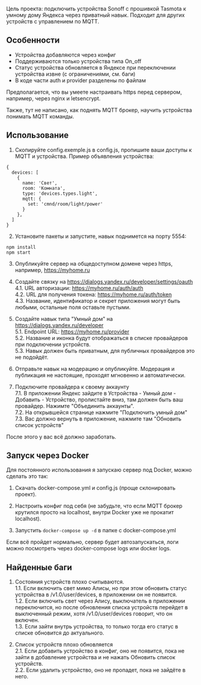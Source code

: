 Цель проекта: подключить устройства Sonoff с прошивкой Tasmota к умному дому Яндекса через приватный навык. Подходит для других устройств с управлением по MQTT.

## Особенности
- Устройства добавляются через конфиг
- Поддерживаются только устройства типа On_off
- Статус устройства обновляется в Яндексе при переключении устройства извне (с ограничениями, см. баги)
- В коде части auth и provider разделены по файлам

Предполагается, что вы умеете настраивать https перед сервером, например, через nginx и letsencrypt.

Также, тут не написано, как поднять MQTT брокер, научить устройства понимать MQTT команды.

## Использование

1. Скопируйте config.exemple.js в config.js, пропишите ваши доступы к MQTT и устройства. Пример объявления устройства:
```
{
  devices: [
    {
      name: 'Свет',
      room: 'Комната',
      type: 'devices.types.light',
      mqtt: {
        set: 'cmnd/room/light/power'
      }
    },
  ]
}
```

2. Установите пакеты и запустите, навык поднимется на порту 5554:
```
npm install
npm start
```

3. Опубликуйте сервер на общедоступном домене через https, например, https://myhome.ru

4. Создайте связку на https://dialogs.yandex.ru/developer/settings/oauth  
4.1. URL авторизации: https://myhome.ru/auth/auth  
4.2. URL для получения токена: https://myhome.ru/auth/token  
4.3. Название, идентификатор и секрет приложения могут быть любыми, остальные поля оставьте пустыми.

5. Создайте навык типа "Умный дом" на https://dialogs.yandex.ru/developer  
5.1. Endpoint URL: https://myhome.ru/provider  
5.2. Название и иконка будут отображаться в списке провайдеров при подключении устройств.  
5.3. Навык должен быть приватным, для публичных провайдеров это не подойдёт.

6. Отправьте навык на модерацию и опубликуйте. Модерация и публикация не настоящие, проходят мгновенно и автоматически.

7. Подключите провайдера к своему аккаунту  
7.1. В приложении Яндекс зайдите в Устройства - Умный дом - Добавить - Устройство, пролистайте вниз, там должен быть ваш провайдер.
Нажимте "Объединить аккаунты".  
7.2. На открывшейся странице нажмите "Подключить умный дом"  
7.3. Вас должно вернуть в приложение, нажмите там "Обновить список устройств"

После этого у вас всё должно заработать.

## Запуск через Docker
Для постоянного использования я запускаю сервер под Docker, можно сделать это так:

1. Скачать docker-compose.yml и config.js (проще склонировать проект).

2. Настроить конфиг под себя (не забудьте, что если MQTT брокер крутился просто на localhost, внутри Docker уже не прокатит localhost).

3. Запустить `docker-compose up -d` в папке с docker-compose.yml

Если всё пройдет нормально, сервер будет автозапускаться, логи можно посмотреть через docker-compose logs или docker logs.


## Найденные баги

1. Состояния устройств плохо считываются.  
1.1. Если включить свет мимо Алисы, но при этом обновить статус устройства в /v1.0/user/devices, в приложении он не появится.  
1.2. Если включить свет через Алису, выключатель в приложении переключится, но после обновления списка устройств перейдет в выключенный режим, хотя /v1.0/user/devices говорит, что он включен.  
1.3. Если зайти внутрь устройства, то только тогда его статус в списке обновится до актуального.

2. Список устройств плохо обновляется  
2.1. Если добавить устройство в конфиг, оно не появится, пока не зайти в добавление устройства и не нажать Обновить список устройств.  
2.2. Если удалить устройство, оно не пропадет, пока не зайдёте в него.
